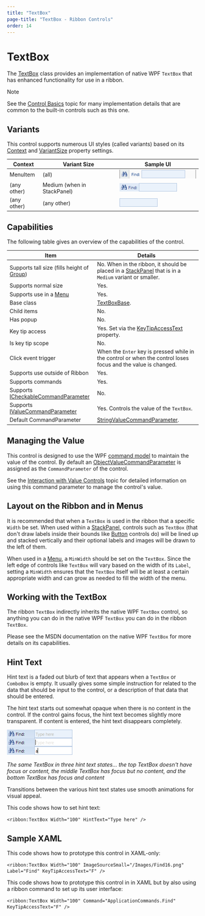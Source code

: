 ```yaml
---
title: "TextBox"
page-title: "TextBox - Ribbon Controls"
order: 14
---
```

# TextBox

The [TextBox](xref:ActiproSoftware.Windows.Controls.Ribbon.Controls.TextBox) class provides an implementation of native WPF `TextBox` that has enhanced functionality for use in a ribbon.

> [!NOTE]
> See the [Control Basics](../control-basics.md) topic for many implementation details that are common to the built-in controls such as this one.

## Variants

This control supports numerous UI styles (called variants) based on its [Context](xref:ActiproSoftware.Windows.Controls.Ribbon.Controls.Primitives.ControlBase.Context) and [VariantSize](xref:ActiproSoftware.Windows.Controls.Ribbon.Controls.Primitives.ControlBase.VariantSize) property settings.

| Context | Variant Size | Sample UI |
|-----|-----|-----|
| MenuItem | (all) | ![Screenshot](../../images/textbox-menu-item-medium.gif) |
| (any other) | Medium (when in StackPanel) | ![Screenshot](../../images/textbox-medium.gif) |
| (any other) | (any other) | ![Screenshot](../../images/textbox-small.gif) |

## Capabilities

The following table gives an overview of the capabilities of the control.

| Item | Details |
|-----|-----|
| Supports tall size (fills height of [Group](../miscellaneous/group.md)) | No.  When in the ribbon, it should be placed in a [StackPanel](../layout/stackpanel.md) that is in a `Medium` variant or smaller. |
| Supports normal size | Yes. |
| Supports use in a [Menu](../miscellaneous/menu.md) | Yes. |
| Base class | [TextBoxBase](xref:ActiproSoftware.Windows.Controls.Ribbon.Controls.Primitives.TextBoxBase). |
| Child items | No. |
| Has popup | No. |
| Key tip access | Yes.  Set via the [KeyTipAccessText](xref:ActiproSoftware.Windows.Controls.Ribbon.Controls.Primitives.TextBoxBase.KeyTipAccessText) property. |
| Is key tip scope | No. |
| Click event trigger | When the `Enter` key is pressed while in the control or when the control loses focus and the value is changed. |
| Supports use outside of Ribbon | Yes. |
| Supports commands | Yes. |
| Supports [ICheckableCommandParameter](xref:ActiproSoftware.Windows.Controls.Ribbon.Input.ICheckableCommandParameter) | No. |
| Supports [IValueCommandParameter](xref:ActiproSoftware.Windows.Controls.Ribbon.Input.IValueCommandParameter) | Yes.  Controls the value of the `TextBox`. |
| Default CommandParameter | [StringValueCommandParameter](xref:ActiproSoftware.Windows.Controls.Ribbon.Input.StringValueCommandParameter). |

## Managing the Value

This control is designed to use the WPF [command model](../../command-model/index.md) to maintain the value of the control.  By default an [ObjectValueCommandParameter](xref:ActiproSoftware.Windows.Controls.Ribbon.Input.ObjectValueCommandParameter) is assigned as the `CommandParameter` of the control.

See the [Interaction with Value Controls](../../command-model/value-controls.md) topic for detailed information on using this command parameter to manage the control's value.

## Layout on the Ribbon and in Menus

It is recommended that when a `TextBox` is used in the ribbon that a specific `Width` be set.  When used within a [StackPanel](../layout/stackpanel.md), controls such as `TextBox` (that don't draw labels inside their bounds like [Button](button.md) controls do) will be lined up and stacked vertically and their optional labels and images will be drawn to the left of them.

When used in a [Menu](../miscellaneous/menu.md), a `MinWidth` should be set on the `TextBox`.  Since the left edge of controls like `TextBox` will vary based on the width of its `Label`, setting a `MinWidth` ensures that the `TextBox` itself will be at least a certain appropriate width and can grow as needed to fill the width of the menu.

## Working with the TextBox

The ribbon `TextBox` indirectly inherits the native WPF `TextBox` control, so anything you can do in the native WPF `TextBox` you can do in the ribbon `TextBox`.

Please see the MSDN documentation on the native WPF `TextBox` for more details on its capabilities.

## Hint Text

Hint text is a faded out blurb of text that appears when a `TextBox` or `ComboBox` is empty.  It usually gives some simple instruction for related to the data that should be input to the control, or a description of that data that should be entered.

The hint text starts out somewhat opaque when there is no content in the control.  If the control gains focus, the hint text becomes slightly more transparent.  If content is entered, the hint text disappears completely.

![Screenshot](../../images/textbox-hint-text.gif)

*The same TextBox in three hint text states... the top TextBox doesn't have focus or content, the middle TextBox has focus but no content, and the bottom TextBox has focus and content*

Transitions between the various hint text states use smooth animations for visual appeal.

This code shows how to set hint text:

```xaml
<ribbon:TextBox Width="100" HintText="Type here" />
```

## Sample XAML

This code shows how to prototype this control in XAML-only:

```xaml
<ribbon:TextBox Width="100" ImageSourceSmall="/Images/Find16.png" Label="Find" KeyTipAccessText="F" />
```

This code shows how to prototype this control in in XAML but by also using a ribbon command to set up its user interface:

```xaml
<ribbon:TextBox Width="100" Command="ApplicationCommands.Find" KeyTipAccessText="F" />
```
